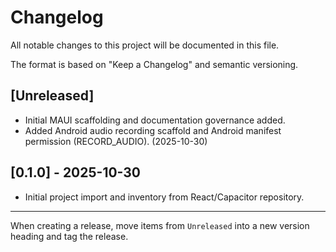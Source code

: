 # Changelog

All notable changes to this project will be documented in this file.

The format is based on "Keep a Changelog" and semantic versioning.

## [Unreleased]
- Initial MAUI scaffolding and documentation governance added.
- Added Android audio recording scaffold and Android manifest permission (RECORD_AUDIO). (2025-10-30)

## [0.1.0] - 2025-10-30
- Initial project import and inventory from React/Capacitor repository.

---

When creating a release, move items from `Unreleased` into a new version heading and tag the release.
